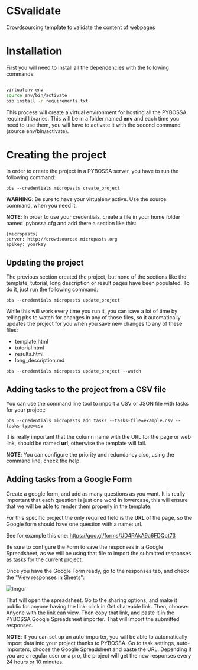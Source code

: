 # CSvalidate
Crowdsourcing template to validate the content of webpages 

# Installation

First you will need to install all the dependencies with the following commands:

```bash

virtualenv env
source env/bin/activate
pip install -r requirements.txt
```

This process will create a virtual environment for hosting all the PYBOSSA required libraries. This will be in a folder named **env** and each time you need to use them, you will have to activate it with the second command (source env/bin/activate).

# Creating the project

In order to create the project in a PYBOSSA server, you have to run the following command:

```
pbs --credentials micropasts create_project
```

**WARNING**: Be sure to have your virtualenv active. Use the source command, when you need it.


**NOTE**: In order to use your credentials, create a file in your home folder named .pybossa.cfg and add there a section like this:

```
[micropasts]
server: http://crowdsourced.micropasts.org
apikey: yourkey

```

## Updating the project

The previous section created the project, but none of the sections like the template, tutorial, long description or result pages have been populated. To do it, just run the following command:

```
pbs --credentials micropasts update_project
```

While this will work every time you run it, you can save a lot of time by telling pbs to watch for changes in any of those files, so it automatically updates the project for you when you save new changes to any of these files:

*  template.html
*  tutorial.html
*  results.html
*  long_description.md

```
pbs --credentials micropasts update_project --watch
```

## Adding tasks to the project from a CSV file

You can use the command line tool to import a CSV or JSON file with tasks for your project:

```
pbs --credentials micropasts add_tasks --tasks-file=example.csv --tasks-type=csv

```

It is really important that the column name with the URL for the page or web link, should be named **url**, otherwise the template will fail. 

**NOTE**: You can configure the priority and redundancy also, using the command line, check the help.

## Adding tasks from a Google Form

Create a google form, and add as many questions as you want. It is really important that each question is just one word in lowercase, this will ensure that we will be able to render them properly in the template.

For this specific project the only required field is the **URL** of the page, so the Google form should have one question with a name: url.

See for example this one: https://goo.gl/forms/UD4RAkA9a6FDQpt73


Be sure to configure the Form to save the responses in a Google Spreadsheet, as we will be using that file to import the submitted responses as tasks for the current project.

Once you have the Google Form ready, go to the responses tab, and check the "View responses in Sheets":

![Imgur](http://i.imgur.com/z71C3Aq.png)

That will open the spreadsheet. Go to the sharing options, and make it public for anyone having the link: click in Get shareable link. Then, choose: Anyone with the link can view.  Then copy that link, and paste it in the PYBOSSA Google Spreadsheet importer. That will import the submitted responses.

**NOTE**: If you can set up an auto-importer, you will be able to automatically import data into your project thanks to PYBOSSA. Go to task settings, auto-importers, choose the Google Spreadsheet and paste the URL. Depending if you are a regular user or a pro, the project will get the new responses every 24 hours or 10 minutes.
